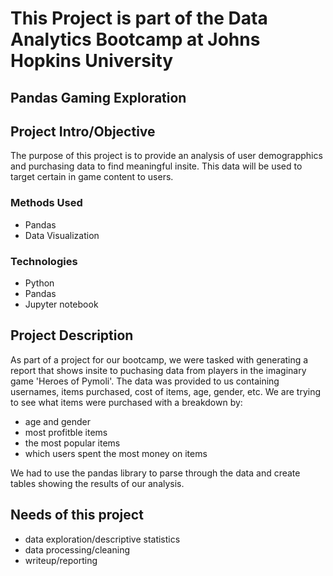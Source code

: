 # This Project is part of the Data Analytics Bootcamp at Johns Hopkins University
## Pandas Gaming Exploration

## Project Intro/Objective
The purpose of this project is to provide an analysis of user demograpphics and purchasing data to find meaningful insite. This data will be used to target certain in game content to users. 

### Methods Used
* Pandas
* Data Visualization


### Technologies
* Python
* Pandas 
* Jupyter notebook


## Project Description

As part of a project for our bootcamp, we were tasked with generating a report that shows insite to puchasing data from players in the imaginary game 'Heroes of Pymoli'. The data was provided to us containing usernames, items purchased, cost of items, age, gender, etc. We are trying to see what items were purchased with a breakdown by: 
* age and gender 
* most profitble items
* the most popular items
* which users spent the most money on items 

We had to use the pandas library to parse through the data and create tables showing the results of our analysis. 

## Needs of this project

- data exploration/descriptive statistics
- data processing/cleaning
- writeup/reporting


